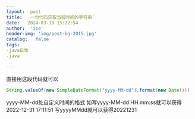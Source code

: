 ```yaml
---
layout:  post
title:   一句代码获取当前时间的字符串`
date:   2024-03-18 15:22:54
author:  'ice'
header-img: 'img/post-bg-2015.jpg'
catalog:   false
tags:
-java日常
-java

---
```



直接用这段代码就可以

```java
String.valueOf(new SimpleDateFormat("yyyy-MM-dd").format(new Date()))
```

yyyy-MM-dd处自定义时间的格式
 如写yyyy-MM-dd HH:mm:ss就可以获得2022-12-31 17:11:51
 写yyyyMMdd就可以获得20221231

